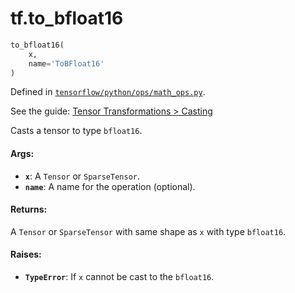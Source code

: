 <div itemscope itemtype="http://developers.google.com/ReferenceObject">
<meta itemprop="name" content="tf.to_bfloat16" />
</div>

# tf.to_bfloat16

``` python
to_bfloat16(
    x,
    name='ToBFloat16'
)
```



Defined in [`tensorflow/python/ops/math_ops.py`](https://www.tensorflow.org/code/tensorflow/python/ops/math_ops.py).

See the guide: [Tensor Transformations > Casting](../../../api_guides/python/array_ops.md#Casting)

Casts a tensor to type `bfloat16`.

#### Args:

* <b>`x`</b>: A `Tensor` or `SparseTensor`.
* <b>`name`</b>: A name for the operation (optional).


#### Returns:

A `Tensor` or `SparseTensor` with same shape as `x` with type `bfloat16`.


#### Raises:

* <b>`TypeError`</b>: If `x` cannot be cast to the `bfloat16`.